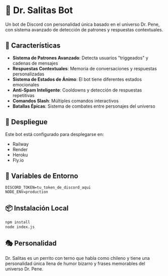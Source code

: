 # 🤖 Dr. Salitas Bot

Un bot de Discord con personalidad única basado en el universo Dr. Pene, con sistema avanzado de detección de patrones y respuestas contextuales.

## 🌟 Características

- **Sistema de Patrones Avanzado**: Detecta usuarios "triggeados" y cadenas de mensajes
- **Respuestas Contextuales**: Memoria de conversaciones y respuestas personalizadas
- **Sistema de Estados de Ánimo**: El bot tiene diferentes estados emocionales
- **Anti-Spam Inteligente**: Cooldowns y detección de respuestas repetitivas
- **Comandos Slash**: Múltiples comandos interactivos
- **Batallas Épicas**: Sistema de combates entre personajes del universo

## 🚀 Despliegue

Este bot está configurado para desplegarse en:
- Railway
- Render
- Heroku
- Fly.io

## 🔧 Variables de Entorno

```
DISCORD_TOKEN=tu_token_de_discord_aqui
NODE_ENV=production
```

## 📦 Instalación Local

```bash
npm install
node index.js
```

## 🎭 Personalidad

Dr. Salitas es un perrito con terno que habla como chileno y tiene una personalidad única llena de humor bizarro y frases memorables del universo Dr. Pene.